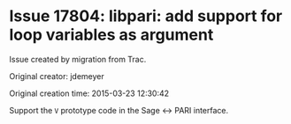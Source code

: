 # Issue 17804: libpari: add support for loop variables as argument

Issue created by migration from Trac.

Original creator: jdemeyer

Original creation time: 2015-03-23 12:30:42

Support the `V` prototype code in the Sage <-> PARI interface.
